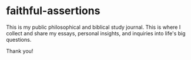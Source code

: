 # faithful-assertions
This is my public philosophical and biblical study journal. This is where I collect and share my essays, personal insights, and inquiries into life's big questions.

Thank you!
